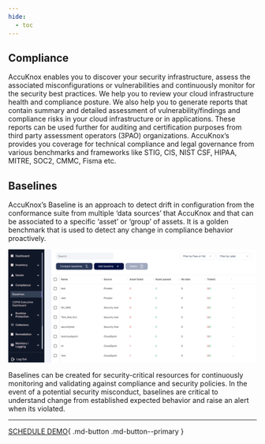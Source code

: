 ```yaml
---
hide:
  - toc
---
```

## **Compliance**

 
AccuKnox enables you to discover your security infrastructure, assess the associated misconfigurations or vulnerabilities and continuously monitor for the security best practices. We help you to review your cloud infrastructure health and compliance posture. We also help you to generate reports that contain summary and detailed assessment of vulnerability/findings and compliance risks in your cloud infrastructure or in applications. These reports can be used further for auditing and certification purposes from third party assessment operators (3PAO) organizations. AccuKnox’s  provides you coverage for technical compliance and legal governance from various benchmarks and frameworks like STIG, CIS, NIST CSF, HIPAA, MITRE, SOC2, CMMC, Fisma etc.


## **Baselines**

AccuKnox’s Baseline is an approach to detect drift in configuration from the conformance suite from multiple ‘data sources’ that AccuKnox and that can be associated to a specific ‘asset’ or ‘group’ of assets. It is a golden benchmark that is used to detect any change in compliance behavior proactively.  

![](/saas/images/baselines.png)

Baselines can be created for security-critical resources for continuously monitoring and validating against compliance and security policies. In the event of a potential security misconduct, baselines are critical to understand change from established expected behavior and raise an alert when its violated.

- - - 
[SCHEDULE DEMO](https://www.accuknox.com/contact-us){ .md-button .md-button--primary }